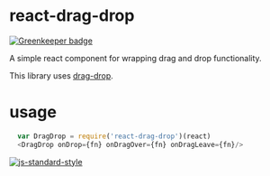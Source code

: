 # react-drag-drop

[![Greenkeeper badge](https://badges.greenkeeper.io/JamesKyburz/react-drag-drop.svg)](https://greenkeeper.io/)

A simple react component for wrapping drag and drop functionality.

This library uses [drag-drop].

# usage

```javascript
  var DragDrop = require('react-drag-drop')(react)
  <DragDrop onDrop={fn} onDragOver={fn} onDragLeave={fn}/>
```

[![js-standard-style](https://cdn.rawgit.com/feross/standard/master/badge.svg)](https://github.com/feross/standard)

[drag-drop]:https://github.com/feross/drag-drop
